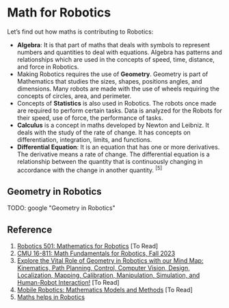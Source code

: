 # Math for Robotics

Let’s find out how maths is contributing to Robotics:

* **Algebra**:  It is that part of maths that deals with symbols to represent numbers and quantities to deal with equations. Algebra has patterns and relationships which are used in the concepts of speed, time, distance, and force in Robotics. 
* Making Robotics requires the use of **Geometry**. Geometry is part of Mathematics that studies the sizes, shapes, positions angles, and dimensions. Many robots are made with the use of wheels requiring the concepts of circles, area, and perimeter.
* Concepts of **Statistics** is also used in Robotics. The robots once made are required to perform certain tasks. Data is analyzed for the Robots for their speed, use of force, the performance of tasks.  
* **Calculus** is a concept in maths developed by Newton and Leibniz. It deals with the study of the rate of change. It has concepts on differentiation, integration, limits, and functions.
* **Differential Equation**: It is an equation that has one or more derivatives. The derivative means a rate of change. The differential equation is a relationship between the quantity that is continuously changing in accordance with the change in another quantity. <sup>[5]</sup>

## Geometry in Robotics
TODO: google "Geometry in Robotics"

## Reference
1. [Robotics 501: Mathematics for Robotics](https://github.com/michiganrobotics/rob501) [To Read]
2. [CMU 16-811: Math Fundamentals for Robotics, Fall 2023](https://www.cs.cmu.edu/~me/811/)
3. [Explore the Vital Role of Geometry in Robotics with our Mind Map: Kinematics, Path Planning, Control, Computer Vision, Design, Localization, Mapping, Calibration, Manipulation, Simulation, and Human-Robot Interaction!](https://gogeometry.com/robotics/robotics-ways-in-which-geometry-is-used-mind-map.html#:~:text=Geometry%20is%20used%20to%20develop,a%20precise%20and%20predictable%20manner.) [To Read]
4. [Mobile Robotics: Mathematics Models and Methods](https://www.cs.cmu.edu/~alonzo/books/books.html) [To Read]
5. [Maths helps in Robotics](https://www.winaumlearning.com/robotics/)

